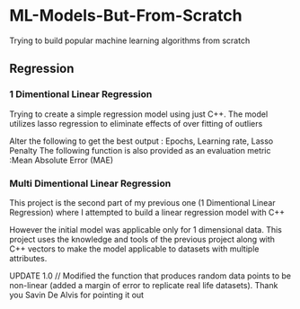 # ML-Models-But-From-Scratch
Trying to build popular machine learning algorithms from scratch
## Regression 
### 1 Dimentional Linear Regression
Trying to create a simple regression model using just C++. The model utilizes lasso regression to eliminate effects of over fitting of outliers

Alter the following to get the best output : Epochs, Learning rate, Lasso Penalty
The following function is also provided as an evaluation metric :Mean Absolute Error (MAE)
### Multi Dimentional Linear Regression 
This project is the second part of my previous one (1 Dimentional Linear Regression) where I attempted to build a linear regression model with C++

However the initial model was applicable only for 1 dimensional data. This project uses the knowledge and tools of the previous project along with C++ vectors to make the model applicable to datasets with multiple attributes.

UPDATE 1.0 // Modified the function that produces random data points to be non-linear (added a margin of error to replicate real life datasets). Thank you Savin De Alvis for pointing it out

